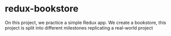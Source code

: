 # redux-bookstore
On this project, we practice a simple Redux app. We create a bookstore, this project is split into different milestones replicating a real-world project
